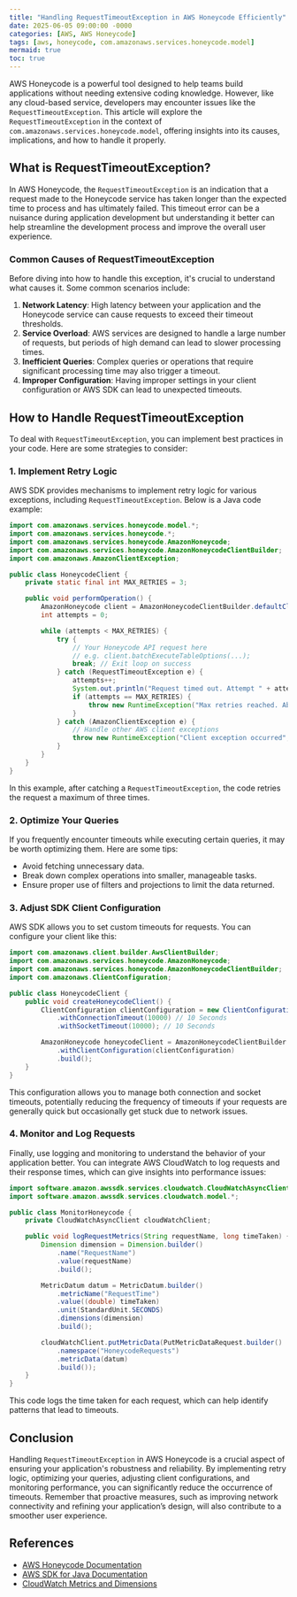 ```yaml
---
title: "Handling RequestTimeoutException in AWS Honeycode Efficiently"
date: 2025-06-05 09:00:00 -0000
categories: [AWS, AWS Honeycode]
tags: [aws, honeycode, com.amazonaws.services.honeycode.model]
mermaid: true
toc: true
---
```



AWS Honeycode is a powerful tool designed to help teams build applications without needing extensive coding knowledge. However, like any cloud-based service, developers may encounter issues like the `RequestTimeoutException`. This article will explore the `RequestTimeoutException` in the context of `com.amazonaws.services.honeycode.model`, offering insights into its causes, implications, and how to handle it properly. 

## What is RequestTimeoutException?

In AWS Honeycode, the `RequestTimeoutException` is an indication that a request made to the Honeycode service has taken longer than the expected time to process and has ultimately failed. This timeout error can be a nuisance during application development but understanding it better can help streamline the development process and improve the overall user experience.

### Common Causes of RequestTimeoutException

Before diving into how to handle this exception, it's crucial to understand what causes it. Some common scenarios include:

1. **Network Latency**: High latency between your application and the Honeycode service can cause requests to exceed their timeout thresholds.
2. **Service Overload**: AWS services are designed to handle a large number of requests, but periods of high demand can lead to slower processing times.
3. **Inefficient Queries**: Complex queries or operations that require significant processing time may also trigger a timeout.
4. **Improper Configuration**: Having improper settings in your client configuration or AWS SDK can lead to unexpected timeouts.

## How to Handle RequestTimeoutException

To deal with `RequestTimeoutException`, you can implement best practices in your code. Here are some strategies to consider:

### 1. Implement Retry Logic

AWS SDK provides mechanisms to implement retry logic for various exceptions, including `RequestTimeoutException`. Below is a Java code example:

```java
import com.amazonaws.services.honeycode.model.*;
import com.amazonaws.services.honeycode.*;
import com.amazonaws.services.honeycode.AmazonHoneycode;
import com.amazonaws.services.honeycode.AmazonHoneycodeClientBuilder;
import com.amazonaws.AmazonClientException;

public class HoneycodeClient {
    private static final int MAX_RETRIES = 3;

    public void performOperation() {
        AmazonHoneycode client = AmazonHoneycodeClientBuilder.defaultClient();
        int attempts = 0;

        while (attempts < MAX_RETRIES) {
            try {
                // Your Honeycode API request here
                // e.g. client.batchExecuteTableOptions(...);
                break; // Exit loop on success
            } catch (RequestTimeoutException e) {
                attempts++;
                System.out.println("Request timed out. Attempt " + attempts);
                if (attempts == MAX_RETRIES) {
                    throw new RuntimeException("Max retries reached. Aborting operation.", e);
                }
            } catch (AmazonClientException e) {
                // Handle other AWS client exceptions
                throw new RuntimeException("Client exception occurred", e);
            }
        }
    }
}
```

In this example, after catching a `RequestTimeoutException`, the code retries the request a maximum of three times.

### 2. Optimize Your Queries

If you frequently encounter timeouts while executing certain queries, it may be worth optimizing them. Here are some tips:

- Avoid fetching unnecessary data.
- Break down complex operations into smaller, manageable tasks.
- Ensure proper use of filters and projections to limit the data returned.

### 3. Adjust SDK Client Configuration

AWS SDK allows you to set custom timeouts for requests. You can configure your client like this:

```java
import com.amazonaws.client.builder.AwsClientBuilder;
import com.amazonaws.services.honeycode.AmazonHoneycode;
import com.amazonaws.services.honeycode.AmazonHoneycodeClientBuilder;
import com.amazonaws.ClientConfiguration;

public class HoneycodeClient {
    public void createHoneycodeClient() {
        ClientConfiguration clientConfiguration = new ClientConfiguration()
            .withConnectionTimeout(10000) // 10 Seconds
            .withSocketTimeout(10000); // 10 Seconds

        AmazonHoneycode honeycodeClient = AmazonHoneycodeClientBuilder.standard()
            .withClientConfiguration(clientConfiguration)
            .build();
    }
}
```

This configuration allows you to manage both connection and socket timeouts, potentially reducing the frequency of timeouts if your requests are generally quick but occasionally get stuck due to network issues.

### 4. Monitor and Log Requests

Finally, use logging and monitoring to understand the behavior of your application better. You can integrate AWS CloudWatch to log requests and their response times, which can give insights into performance issues:

```java
import software.amazon.awssdk.services.cloudwatch.CloudWatchAsyncClient;
import software.amazon.awssdk.services.cloudwatch.model.*;

public class MonitorHoneycode {
    private CloudWatchAsyncClient cloudWatchClient;

    public void logRequestMetrics(String requestName, long timeTaken) {
        Dimension dimension = Dimension.builder()
            .name("RequestName")
            .value(requestName)
            .build();

        MetricDatum datum = MetricDatum.builder()
            .metricName("RequestTime")
            .value((double) timeTaken)
            .unit(StandardUnit.SECONDS)
            .dimensions(dimension)
            .build();

        cloudWatchClient.putMetricData(PutMetricDataRequest.builder()
            .namespace("HoneycodeRequests")
            .metricData(datum)
            .build());
    }
}
```

This code logs the time taken for each request, which can help identify patterns that lead to timeouts.

## Conclusion

Handling `RequestTimeoutException` in AWS Honeycode is a crucial aspect of ensuring your application's robustness and reliability. By implementing retry logic, optimizing your queries, adjusting client configurations, and monitoring performance, you can significantly reduce the occurrence of timeouts. Remember that proactive measures, such as improving network connectivity and refining your application’s design, will also contribute to a smoother user experience.

## References

- [AWS Honeycode Documentation](https://docs.aws.amazon.com/honeycode/latest/userguide/what-is-honeycode.html)
- [AWS SDK for Java Documentation](https://docs.aws.amazon.com/sdk-for-java/latest/developer-guide/home.html)
- [CloudWatch Metrics and Dimensions](https://docs.aws.amazon.com/AmazonCloudWatch/latest/monitoring/publishingMetrics.html)